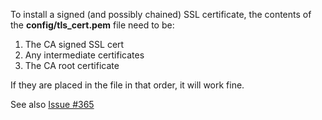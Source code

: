 
To install a signed (and possibly chained) SSL certificate, the contents of the **config/tls_cert.pem** file need to be:

1. The CA signed SSL cert
2. Any intermediate certificates
3. The CA root certificate

If they are placed in the file in that order, it will work fine.

See also [Issue #365](https://github.com/haraka/Haraka/issues/365)